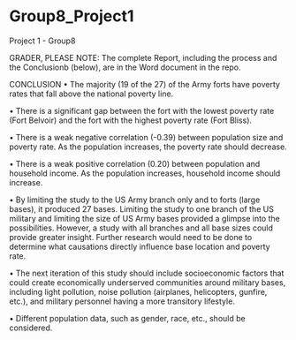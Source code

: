# Group8_Project1
Project 1 - Group8

GRADER, PLEASE NOTE: The complete Report, including the process and the Conclusionb (below), are in the Word document in the repo. 

CONCLUSION
•	The majority (19 of the 27) of the Army forts have poverty rates that fall above the national poverty line.

•	There is a significant gap between the fort with the lowest poverty rate (Fort Belvoir) and the fort with the highest poverty rate (Fort Bliss). 

•	There is a weak negative correlation (-0.39) between population size and poverty rate. As the population increases, the poverty rate should decrease.

•	There is a weak positive correlation (0.20) between population and household income. As the population increases, household income should increase.

•	By limiting the study to the US Army branch only and to forts (large bases), it produced 27 bases. Limiting the study to one branch of the US military and limiting the size of US Army bases provided a glimpse into the possibilities. However, a study with all branches and all base sizes could provide greater insight. Further research would need to be done to determine what causations directly influence base location and poverty rate. 

•	The next iteration of this study should include socioeconomic factors that could create economically underserved communities around military bases, including light pollution, noise pollution (airplanes, helicopters, gunfire, etc.), and military personnel having a more transitory lifestyle.

•	Different population data, such as gender, race, etc., should be considered.




